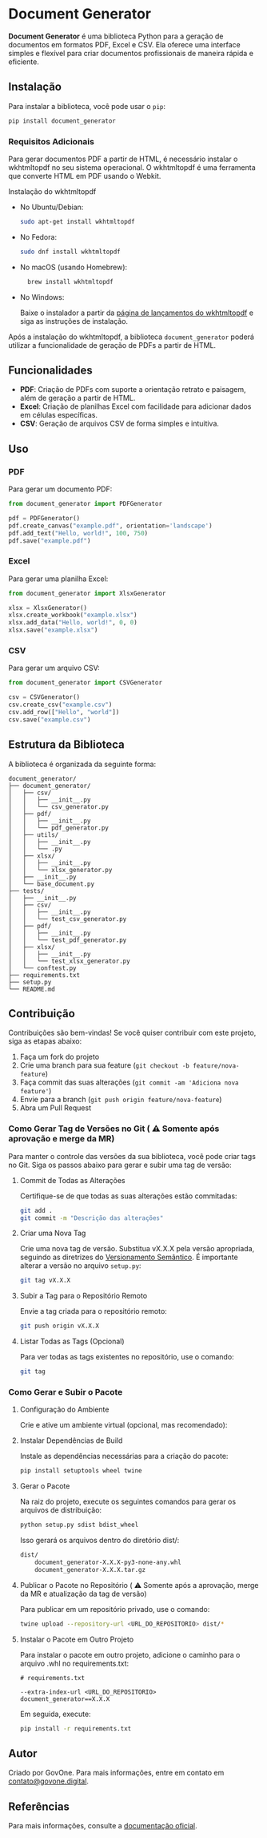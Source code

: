 # Document Generator

**Document Generator** é uma biblioteca Python para a geração de documentos em formatos PDF, Excel e CSV. Ela oferece uma interface simples e flexível para criar documentos profissionais de maneira rápida e eficiente.

## Instalação

Para instalar a biblioteca, você pode usar o `pip`:

```bash
pip install document_generator
```

### Requisitos Adicionais
Para gerar documentos PDF a partir de HTML, é necessário instalar o wkhtmltopdf no seu sistema operacional. O wkhtmltopdf é uma ferramenta que converte HTML em PDF usando o Webkit.

Instalação do wkhtmltopdf

* No Ubuntu/Debian:
    ```bash
    sudo apt-get install wkhtmltopdf
    ```

* No Fedora:
    ```bash
    sudo dnf install wkhtmltopdf
    ```

* No macOS (usando Homebrew):
  ```bash
    brew install wkhtmltopdf
  ```

* No Windows:

    Baixe o instalador a partir da [página de lançamentos do wkhtmltopdf](https://wkhtmltopdf.org/downloads.html) e siga as instruções de instalação.

Após a instalação do wkhtmltopdf, a biblioteca `document_generator` poderá utilizar a funcionalidade de geração de PDFs a partir de HTML.

## Funcionalidades

- **PDF**: Criação de PDFs com suporte a orientação retrato e paisagem, além de geração a partir de HTML.
- **Excel**: Criação de planilhas Excel com facilidade para adicionar dados em células específicas.
- **CSV**: Geração de arquivos CSV de forma simples e intuitiva.

## Uso

### PDF

Para gerar um documento PDF:

```python
from document_generator import PDFGenerator

pdf = PDFGenerator()
pdf.create_canvas("example.pdf", orientation='landscape')
pdf.add_text("Hello, world!", 100, 750)
pdf.save("example.pdf")
```

### Excel

Para gerar uma planilha Excel:

```python
from document_generator import XlsxGenerator

xlsx = XlsxGenerator()
xlsx.create_workbook("example.xlsx")
xlsx.add_data("Hello, world!", 0, 0)
xlsx.save("example.xlsx")
```

### CSV

Para gerar um arquivo CSV:

```python
from document_generator import CSVGenerator

csv = CSVGenerator()
csv.create_csv("example.csv")
csv.add_row(["Hello", "world"])
csv.save("example.csv")
```

## Estrutura da Biblioteca

A biblioteca é organizada da seguinte forma:

```
document_generator/
├── document_generator/
│   ├── csv/
│   │   ├── __init__.py
│   │   └── csv_generator.py
│   ├── pdf/
│   │   ├── __init__.py
│   │   └── pdf_generator.py
│   ├── utils/
│   │   ├── __init__.py
│   │   └── .py
│   ├── xlsx/
│   │   ├── __init__.py
│   │   └── xlsx_generator.py
│   ├── __init__.py
│   └── base_document.py
├── tests/
│   ├── __init__.py
│   ├── csv/
│   │   ├── __init__.py
│   │   └── test_csv_generator.py
│   ├── pdf/
│   │   ├── __init__.py
│   │   └── test_pdf_generator.py
│   ├── xlsx/
│   │   ├── __init__.py
│   │   └── test_xlsx_generator.py
│   └── conftest.py
├── requirements.txt
├── setup.py
└── README.md
```

## Contribuição

Contribuições são bem-vindas! Se você quiser contribuir com este projeto, siga as etapas abaixo:

1. Faça um fork do projeto
2. Crie uma branch para sua feature (`git checkout -b feature/nova-feature`)
3. Faça commit das suas alterações (`git commit -am 'Adiciona nova feature'`)
4. Envie para a branch (`git push origin feature/nova-feature`)
5. Abra um Pull Request

### Como Gerar Tag de Versões no Git ( ⚠️ Somente após aprovação e merge da MR)

Para manter o controle das versões da sua biblioteca, você pode criar tags no Git. Siga os passos abaixo para gerar e subir uma tag de versão:

1. Commit de Todas as Alterações

    Certifique-se de que todas as suas alterações estão commitadas:

    ```bash
    git add .
    git commit -m "Descrição das alterações"
    ```

2. Criar uma Nova Tag

    Crie uma nova tag de versão. Substitua vX.X.X pela versão apropriada, seguindo as diretrizes do [Versionamento Semântico](https://semver.org/lang/pt-BR/). É importante alterar a versão no arquivo `setup.py`:

    ```bash
    git tag vX.X.X
    ```

3. Subir a Tag para o Repositório Remoto

    Envie a tag criada para o repositório remoto:

    ```bash
    git push origin vX.X.X
    ```

4. Listar Todas as Tags (Opcional)

    Para ver todas as tags existentes no repositório, use o comando:

    ```bash
    git tag
    ```

### Como Gerar e Subir o Pacote
1. Configuração do Ambiente

   Crie e ative um ambiente virtual (opcional, mas recomendado):


2. Instalar Dependências de Build

    Instale as dependências necessárias para a criação do pacote:

    ```bash
    pip install setuptools wheel twine
    ```

3. Gerar o Pacote 

    Na raiz do projeto, execute os seguintes comandos para gerar os arquivos de distribuição:

    ```bash
    python setup.py sdist bdist_wheel
    ```
    Isso gerará os arquivos dentro do diretório dist/:

    ```bash
    dist/
        document_generator-X.X.X-py3-none-any.whl
        document_generator-X.X.X.tar.gz
    ```


4. Publicar o Pacote no Repositório ( ⚠️ Somente após a aprovação, merge da MR e atualização da tag de versão)

    Para publicar em um repositório privado, use o comando:

    ```bash
    twine upload --repository-url <URL_DO_REPOSITORIO> dist/*
    ```
   
5. Instalar o Pacote em Outro Projeto

    Para instalar o pacote em outro projeto, adicione o caminho para o arquivo .whl no requirements.txt:

    ```text
    # requirements.txt

    --extra-index-url <URL_DO_REPOSITORIO>
    document_generator==X.X.X
   ```
    Em seguida, execute:
    
    ```bash
    pip install -r requirements.txt
    ```

## Autor

Criado por GovOne. Para mais informações, entre em contato em [contato@govone.digital](mailto:contato@govone.digital).

## Referências

Para mais informações, consulte a [documentação oficial](https://gitlab.govone.digital/govone/document_generator.git).

